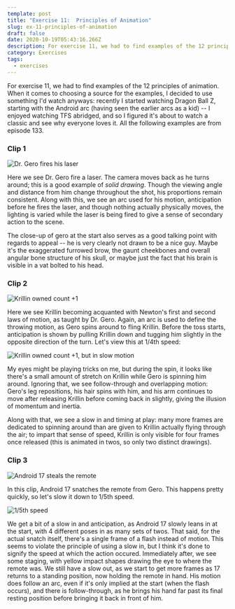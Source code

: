 ```yaml
---
template: post
title: "Exercise 11:  Principles of Animation"
slug: ex-11-principles-of-animation
draft: false
date: 2020-10-19T05:43:16.266Z
description: For exercise 11, we had to find examples of the 12 principles of animation.
category: Exercises
tags:
  - exercises
---
```

For exercise 11, we had to find examples of the 12 principles of animation. When it comes to choosing a source for the examples, I decided to use something I'd watch anyways:  recently I started watching Dragon Ball Z, starting with the Android arc (having seen the earlier arcs as a kid) -- I enjoyed watching TFS abridged, and so I figured it's about to watch a classic and see why everyone loves it. All the following examples are from episode 133.

### Clip 1

![Dr. Gero fires his laser](/media/ex11_clip1.gif "Dr. Gero fires his laser")

Here we see Dr. Gero fire a laser. The camera moves back as he turns around; this is a good example of *solid drawing*. Though the viewing angle and distance from him change throughout the shot, his proportions remain consistent. Along with this, we see an arc used for his motion, anticipation before he fires the laser, and though nothing actually physically moves, the lighting is varied while the laser is being fired to give a sense of secondary action to the scene.

The close-up of gero at the start also serves as a good talking point with regards to appeal -- he is very clearly not drawn to be a nice guy. Maybe it's the exaggerated furrowed brow, the gaunt cheekbones and overall angular bone structure of his skull, or maybe just the fact that his brain is visible in a vat bolted to his head.

### Clip 2

![Krillin owned count +1](/media/ex11_clip2.gif "Krillin owned count +1")

Here we see Krillin becoming acquanted with Newton's first and second laws of motion, as taught by Dr. Gero. Again, an arc is used to define the throwing motion, as Gero spins around to fling Krillin. Before the toss starts, anticipation is shown by pulling Krillin down and tugging him slightly in the opposite direction of the turn. Let's view this at 1/4th speed:

![Krillin owned count +1, but in slow motion](/media/ex11_clip2_quarterspeed.gif "Krillin owned count +1, but in slow motion")

My eyes might be playing tricks on me, but during the spin, it looks like there's a small amount of stretch on Krillin while Gero is spinning him around. Ignoring that, we see follow-through and overlapping motion:  Gero's leg repositions, his hair spins with him, and his arm continues to move after releasing Krillin before coming back in slightly, giving the illusion of momentum and inertia.

Along with that, we see a slow in and timing at play:  many more frames are dedicated to spinning around than are given to Krillin actually flying through the air; to impart that sense of speed, Krillin is only visible for four frames once released (this is animated in twos, so only two distinct drawings).

### Clip 3

![Android 17 steals the remote](/media/ex11_clip3.gif "Android 17 steals the remote")

In this clip, Android 17 snatches the remote from Gero. This happens pretty quickly, so let's slow it down to 1/5th speed.

![1/5th speed](/media/ex11_clip3_fifthspeed.gif "1/5th speed")

We get a bit of a slow in and anticipation, as Android 17 slowly leans in at the start, with 4 different poses in as many sets of twos. That said, for the actual snatch itself, there's a single frame of a flash instead of motion. This seems to violate the principle of using a slow in, but I think it's done to signify the speed at which the action occured. Immediately after, we see some staging, with yellow impact shapes drawing the eye to where the remote was. We still have a slow out, as we start to get more frames as 17 returns to a standing position, now holding the remote in hand. His motion does follow an arc, even if it's only implied at the start (when the flash occurs), and there is follow-through, as he brings his hand far past its final resting position before bringing it back in front of him.